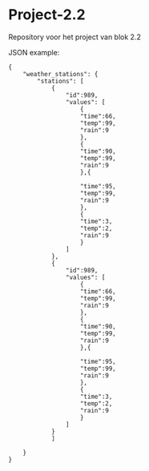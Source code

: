 # Project-2.2
Repository voor het project van blok 2.2


JSON example:

	{
		"weather_stations": {
			"stations": [
				{
					"id":989,
					"values": [
						{
						"time":66,
						"temp":99,
						"rain":9
						},
						{
						"time":90,
						"temp":99,
						"rain":9
						},{

						"time":95,
						"temp":99,
						"rain":9
						},
						{
						"time":3,
						"temp":2,
						"rain":9
						}
					]
				},
				{
					"id":989,
					"values": [
						{
						"time":66,
						"temp":99,
						"rain":9
						},
						{
						"time":90,
						"temp":99,
						"rain":9
						},{

						"time":95,
						"temp":99,
						"rain":9
						},
						{
						"time":3,
						"temp":2,
						"rain":9
						}
					]
				}
				]

		}
	}

